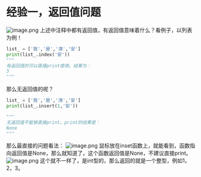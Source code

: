 # 经验一，返回值问题
![image.png](https://cdn.nlark.com/yuque/0/2022/png/25452484/1658375416985-dd3d741f-89f1-42f1-91a9-3413c75f3c66.png#clientId=u33afda7d-9fe2-4&from=paste&height=511&id=u17273efa&name=image.png&originHeight=511&originWidth=562&originalType=binary&ratio=1&rotation=0&showTitle=false&size=58399&status=done&style=none&taskId=u7425be76-93ed-438d-b7e4-51b22634b79&title=&width=562)
上述中注释中都有返回值，有返回值意味着什么？看例子，以列表为例！
```python
list_ = ['我','是','清','安']
print(list_.index('安'))
"""
有返回值的可以直接print使用。结果为：
3
"""
```
那么无返回值的呢？
```python
list_ = ['我','是','清','安']
print(list_.insert(1,'安'))

"""
无返回值不能够直接print。print的结果是：
None
"""
```
那么最直接的问题看法：
![image.png](https://cdn.nlark.com/yuque/0/2022/png/25452484/1658375728113-555eb887-27f4-471d-a980-29f222ed4083.png#clientId=u33afda7d-9fe2-4&from=paste&height=197&id=ueef04bdb&name=image.png&originHeight=197&originWidth=447&originalType=binary&ratio=1&rotation=0&showTitle=false&size=24265&status=done&style=none&taskId=u35c812dc-ee24-466a-9268-bd145be3364&title=&width=447)
鼠标放在inset函数上，就能看到，函数指向返回值是None，那么就知道了，这个函数返回值是None，不建议直接print。
![image.png](https://cdn.nlark.com/yuque/0/2022/png/25452484/1658375794177-d89aaa5a-7121-4b81-8965-126cac3aff60.png#clientId=u33afda7d-9fe2-4&from=paste&height=229&id=ubba7e0e5&name=image.png&originHeight=229&originWidth=443&originalType=binary&ratio=1&rotation=0&showTitle=false&size=25960&status=done&style=none&taskId=u7c137aec-7e4d-4a55-a568-8ea89ad205d&title=&width=443)
这个就不一样了，是int型的，那么返回的就是一个整型，例如1，2，3。
